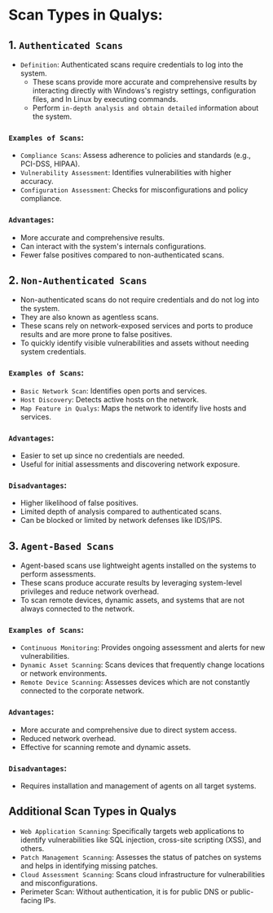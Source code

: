 # Scan Types in Qualys:

## 1. `Authenticated Scans`
- `Definition`: Authenticated scans require credentials to log into the system.
    - These scans provide more accurate and comprehensive results by interacting directly with Windows's registry settings, configuration files, and In Linux by executing commands.
    - Perform `in-depth analysis and obtain detailed` information about the system.

### `Examples of Scans`:
  - `Compliance Scans`: Assess adherence to policies and standards (e.g., PCI-DSS, HIPAA).
  - `Vulnerability Assessment`: Identifies vulnerabilities with higher accuracy.
  - `Configuration Assessment`: Checks for misconfigurations and policy compliance.
### `Advantages`:
  - More accurate and comprehensive results.
  - Can interact with the system's internals configurations.
  - Fewer false positives compared to non-authenticated scans.

## 2. `Non-Authenticated Scans`
- Non-authenticated scans do not require credentials and do not log into the system.
- They are also known as agentless scans.
- These scans rely on network-exposed services and ports to produce results and are more prone to false positives.
- To quickly identify visible vulnerabilities and assets without needing system credentials.

 ### `Examples of Scans`:
  - `Basic Network Scan`: Identifies open ports and services.
  - `Host Discovery`: Detects active hosts on the network.
  - `Map Feature in Qualys`: Maps the network to identify live hosts and services.

### `Advantages`:
  - Easier to set up since no credentials are needed.
  - Useful for initial assessments and discovering network exposure.

### `Disadvantages`:
  - Higher likelihood of false positives.
  - Limited depth of analysis compared to authenticated scans.
  - Can be blocked or limited by network defenses like IDS/IPS.

## 3. `Agent-Based Scans`
- Agent-based scans use lightweight agents installed on the systems to perform assessments.
- These scans produce accurate results by leveraging system-level privileges and reduce network overhead.
- To scan remote devices, dynamic assets, and systems that are not always connected to the network.

### `Examples of Scans`:
  - `Continuous Monitoring`: Provides ongoing assessment and alerts for new vulnerabilities.
  - `Dynamic Asset Scanning`: Scans devices that frequently change locations or network environments.
  - `Remote Device Scanning`: Assesses devices which are not constantly connected to the corporate network.

### `Advantages`:
  - More accurate and comprehensive due to direct system access.
  - Reduced network overhead.
  - Effective for scanning remote and dynamic assets.
### `Disadvantages`:
  - Requires installation and management of agents on all target systems.

## Additional Scan Types in Qualys
- `Web Application Scanning`: Specifically targets web applications to identify vulnerabilities like SQL injection, cross-site scripting (XSS), and others.
- `Patch Management Scanning`: Assesses the status of patches on systems and helps in identifying missing patches.
- `Cloud Assessment Scanning`: Scans cloud infrastructure for vulnerabilities and misconfigurations.
- Perimeter Scan: Without authentication, it is for public DNS or public-facing IPs.



